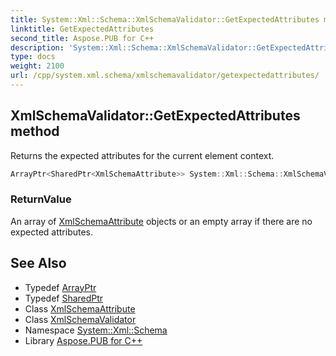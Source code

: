 ```yaml
---
title: System::Xml::Schema::XmlSchemaValidator::GetExpectedAttributes method
linktitle: GetExpectedAttributes
second_title: Aspose.PUB for C++
description: 'System::Xml::Schema::XmlSchemaValidator::GetExpectedAttributes method. Returns the expected attributes for the current element context in C++.'
type: docs
weight: 2100
url: /cpp/system.xml.schema/xmlschemavalidator/getexpectedattributes/
---
```

## XmlSchemaValidator::GetExpectedAttributes method


Returns the expected attributes for the current element context.

```cpp
ArrayPtr<SharedPtr<XmlSchemaAttribute>> System::Xml::Schema::XmlSchemaValidator::GetExpectedAttributes()
```


### ReturnValue

An array of [XmlSchemaAttribute](../../xmlschemaattribute/) objects or an empty array if there are no expected attributes.

## See Also

* Typedef [ArrayPtr](../../../system/arrayptr/)
* Typedef [SharedPtr](../../../system/sharedptr/)
* Class [XmlSchemaAttribute](../../xmlschemaattribute/)
* Class [XmlSchemaValidator](../)
* Namespace [System::Xml::Schema](../../)
* Library [Aspose.PUB for C++](../../../)
